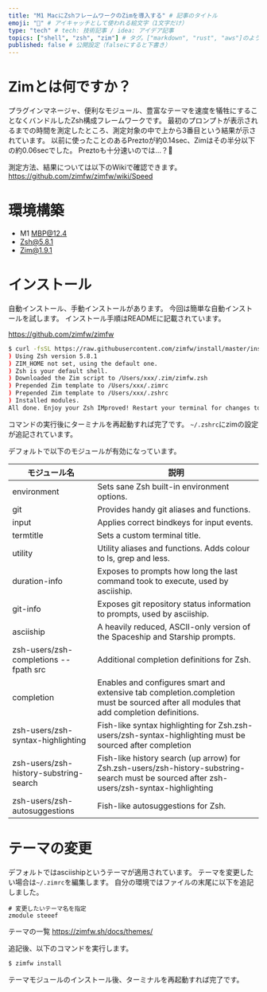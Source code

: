 ```yaml
---
title: "M1 MacにZshフレームワークのZimを導入する" # 記事のタイトル
emoji: "🚴" # アイキャッチとして使われる絵文字（1文字だけ）
type: "tech" # tech: 技術記事 / idea: アイデア記事
topics: ["shell", "zsh", "zim"] # タグ。["markdown", "rust", "aws"]のように指定する
published: false # 公開設定（falseにすると下書き）
---
```


# Zimとは何ですか？
プラグインマネージャ、便利なモジュール、豊富なテーマを速度を犠牲にすることなくバンドルしたZsh構成フレームワークです。
最初のプロンプトが表示されるまでの時間を測定したところ、測定対象の中で上から3番目という結果が示されています。
以前に使ったことのあるPreztoが約0.14sec、Zimはその半分以下の約0.06secでした。
Preztoも十分速いのでは…？🤔

測定方法、結果については以下のWikiで確認できます。
https://github.com/zimfw/zimfw/wiki/Speed

# 環境構築
- M1 MBP@12.4
- Zsh@5.8.1
- Zim@1.9.1

# インストール
自動インストール、手動インストールがあります。
今回は簡単な自動インストールを試します。
インストール手順はREADMEに記載されています。

https://github.com/zimfw/zimfw

```sh
$ curl -fsSL https://raw.githubusercontent.com/zimfw/install/master/install.zsh | zsh
) Using Zsh version 5.8.1
) ZIM_HOME not set, using the default one.
) Zsh is your default shell.
) Downloaded the Zim script to /Users/xxx/.zim/zimfw.zsh
) Prepended Zim template to /Users/xxx/.zimrc
) Prepended Zim template to /Users/xxx/.zshrc
) Installed modules.
All done. Enjoy your Zsh IMproved! Restart your terminal for changes to take effect.
```

コマンドの実行後にターミナルを再起動すれば完了です。
`~/.zshrc`にzimの設定が追記されています。

デフォルトで以下のモジュールが有効になっています。

|モジュール名|説明|
|---|---|
|environment|Sets sane Zsh built-in environment options.|
|git|Provides handy git aliases and functions.|
|input|Applies correct bindkeys for input events.|
|termtitle|Sets a custom terminal title.|
|utility|Utility aliases and functions. Adds colour to ls, grep and less.|
|duration-info|Exposes to prompts how long the last command took to execute, used by asciiship.|
|git-info|Exposes git repository status information to prompts, used by asciiship.|
|asciiship|A heavily reduced, ASCII-only version of the Spaceship and Starship prompts.|
|zsh-users/zsh-completions --fpath src|Additional completion definitions for Zsh.|
|completion|Enables and configures smart and extensive tab completion.completion must be sourced after all modules that add completion definitions.|
|zsh-users/zsh-syntax-highlighting|Fish-like syntax highlighting for Zsh.zsh-users/zsh-syntax-highlighting must be sourced after completion|
|zsh-users/zsh-history-substring-search|Fish-like history search (up arrow) for Zsh.zsh-users/zsh-history-substring-search must be sourced after zsh-users/zsh-syntax-highlighting|
|zsh-users/zsh-autosuggestions|Fish-like autosuggestions for Zsh.|

# テーマの変更
デフォルトではasciishipというテーマが適用されています。
テーマを変更したい場合は`~/.zimrc`を編集します。
自分の環境ではファイルの末尾に以下を追記しました。

```
# 変更したいテーマ名を指定
zmodule steeef
```

テーマの一覧
https://zimfw.sh/docs/themes/

追記後、以下のコマンドを実行します。

```sh
$ zimfw install
```

テーマモジュールのインストール後、ターミナルを再起動すれば完了です。
